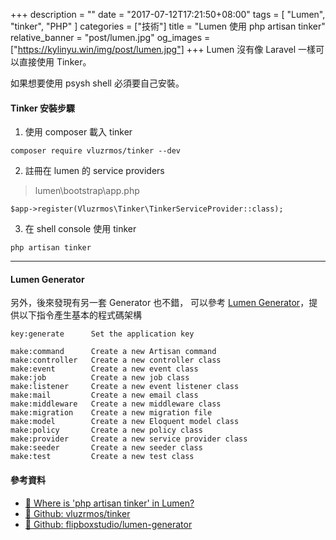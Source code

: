 +++
description = ""
date = "2017-07-12T17:21:50+08:00"
tags = [ "Lumen", "tinker", "PHP" ]
categories = ["技術"]
title = "Lumen 使用 php artisan tinker"
relative_banner = "post/lumen.jpg"
og_images = ["https://kylinyu.win/img/post/lumen.jpg"]
+++
Lumen 沒有像 Laravel 一樣可以直接使用 Tinker。

如果想要使用 psysh shell 必須要自己安裝。

<!--more-->

#### Tinker 安裝步驟
1. 使用 composer 載入 tinker
```
composer require vluzrmos/tinker --dev
```

2. 註冊在 lumen 的  service providers
 > lumen\bootstrap\app.php
```
$app->register(Vluzrmos\Tinker\TinkerServiceProvider::class);
```

3. 在 shell console 使用 tinker
```
php artisan tinker
```

----

#### Lumen Generator

另外，後來發現有另一套 Generator 也不錯， 可以參考 [Lumen Generator](https://github.com/flipboxstudio/lumen-generator)，提供以下指令產生基本的程式碼架構

```
key:generate      Set the application key

make:command      Create a new Artisan command
make:controller   Create a new controller class
make:event        Create a new event class
make:job          Create a new job class
make:listener     Create a new event listener class
make:mail         Create a new email class
make:middleware   Create a new middleware class
make:migration    Create a new migration file
make:model        Create a new Eloquent model class
make:policy       Create a new policy class
make:provider     Create a new service provider class
make:seeder       Create a new seeder class
make:test         Create a new test class
```

#### 參考資料
* [🔗  Where is 'php artisan tinker' in Lumen?](https://laracasts.com/discuss/channels/general-discussion/where-is-php-artisan-tinker-in-lumen)
* [🔗  Github: vluzrmos/tinker](https://github.com/vluzrmos/lumen-tinker)
* [🔗  Github: flipboxstudio/lumen-generator](https://github.com/flipboxstudio/lumen-generator)
